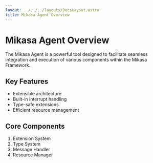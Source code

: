 ```yaml
---
layout: ../../../layouts/DocsLayout.astro
title: Mikasa Agent Overview
---
```


# Mikasa Agent Overview

The Mikasa Agent is a powerful tool designed to facilitate seamless integration and execution of various components within the Mikasa Framework.

## Key Features

- Extensible architecture
- Built-in interrupt handling
- Type-safe extensions
- Efficient resource management

## Core Components

1. Extension System
2. Type System
3. Message Handler
4. Resource Manager